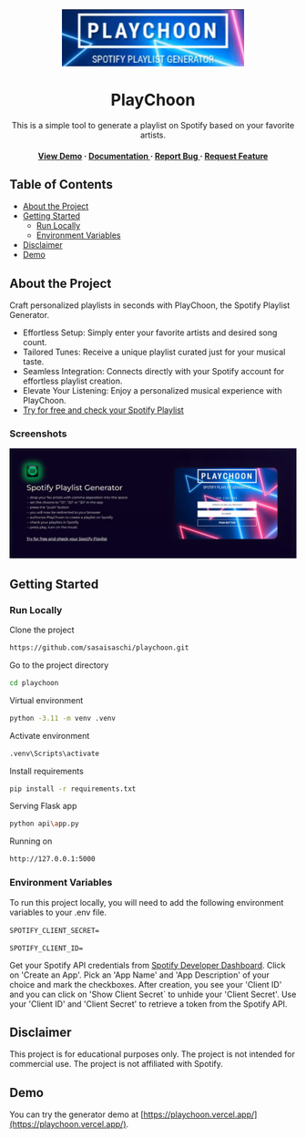 <div align='center'>

<img src=api/static/playchoon-header-rm-320x100.png alt="logo" width=320 height=100 />

# PlayChoon
<p>This is a simple tool to generate a playlist on Spotify based on your favorite artists.</p>

<h4> <a href=https://playchoon.vercel.app/>View Demo</a> <span> · </span> <a href="https://github.com/sasaisaschi/playchoon/blob/master/README.md"> Documentation </a> <span> · </span> <a href="https://github.com/sasaisaschi/playchoon/issues"> Report Bug </a> <span> · </span> <a href="https://github.com/sasaisaschi/playchoon/issues"> Request Feature </a> </h4>
</div>

## Table of Contents

- [About the Project](#about-the-project)
- [Getting Started](#getting-started)
  - [Run Locally](#run-locally)
  - [Environment Variables](#environment-variables)
- [Disclaimer](#disclaimer)
- [Demo](#demo)


## About the Project

Craft personalized playlists in seconds with PlayChoon, the Spotify Playlist Generator.

- Effortless Setup: Simply enter your favorite artists and desired song count.
- Tailored Tunes: Receive a unique playlist curated just for your musical taste.
- Seamless Integration: Connects directly with your Spotify account for effortless playlist creation.
- Elevate Your Listening: Enjoy a personalized musical experience with PlayChoon.
-  <a href=https://playchoon.vercel.app/>Try for free and check your Spotify Playlist</a>

### Screenshots

<div align="center"> <a href="https://playchoon.vercel.app/"><img src="api/static/playchoon-header-rm.png" alt='image' width='1280'/></a> </div>

## Getting Started

### Run Locally

Clone the project

```bash
https://github.com/sasaisaschi/playchoon.git
```

Go to the project directory
```bash
cd playchoon
```

Virtual environment
```bash
python -3.11 -m venv .venv
```

Activate environment
```bash
.venv\Scripts\activate
```

Install requirements
```bash
pip install -r requirements.txt
```

Serving Flask app
```bash
python api\app.py
```

Running on
```bash
http://127.0.0.1:5000
```

### Environment Variables
To run this project locally, you will need to add the following environment variables to your .env file.

`SPOTIFY_CLIENT_SECRET=`

`SPOTIFY_CLIENT_ID=`

Get your Spotify API credentials from [Spotify Developer Dashboard](https://developer.spotify.com/dashboard/applications).
Click on 'Create an App'. Pick an 'App Name' and 'App Description' of your choice and mark the checkboxes. After creation, you see your 'Client ID' and you can click on 'Show Client Secret` to unhide your 'Client Secret'. Use your 'Client ID' and 'Client Secret' to retrieve a token from the Spotify API.

## Disclaimer

This project is for educational purposes only. The project is not intended for commercial use. The project is not affiliated with Spotify.

## Demo

You can try the generator demo at [https://playchoon.vercel.app/](https://playchoon.vercel.app/).
